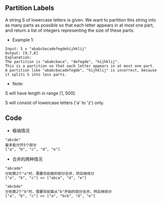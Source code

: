 ## Partition Labels
A string S of lowercase letters is given. We want to partition this string into as many parts as possible so that each letter appears in at most one part, and return a list of integers representing the size of these parts.

 - Example 1:

```
Input: S = "ababcbacadefegdehijhklij"
Output: [9,7,8]
Explanation:
The partition is "ababcbaca", "defegde", "hijhklij".
This is a partition so that each letter appears in at most one part.
A partition like "ababcbacadefegde", "hijhklij" is incorrect, because it splits S into less parts.
```

 - Note:

S will have length in range [1, 500].

S will consist of lowercase letters ('a' to 'z') only.


## Code

 - 极端情况

```
"abcde"
最多能分开5个部分
["a", "b", "c", "d", "e"]
```

 - 合并的两种情况

```
"abcade"
分到第2个"a"时，需要将前面的部分合并，然后继续分
["a", "b", "c"] => ["abca", "d", "e"]

"abcbde"
分到第2个"b"时，需要将前面从"b"开始的部分合并，然后继续分
["a", "b", "c"] => ["a", "bcb", "d", "e"]
```
